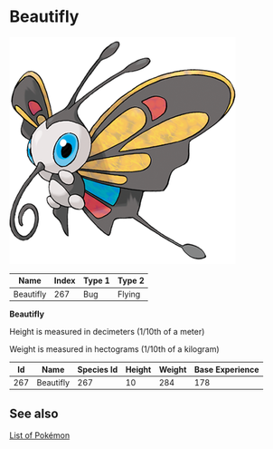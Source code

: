 # Beautifly


![Beautifly](images/267.png)

| **Name** | **Index** | **Type 1** | **Type 2** |
|----|----|----|----|
| Beautifly | 267 | Bug | Flying  |

**Beautifly** 


Height is measured in decimeters (1/10th of a meter)

Weight is measured in hectograms (1/10th of a kilogram)

| **Id** | **Name** | **Species Id** | **Height** | **Weight** | **Base Experience** |
|--------|----------|----------------|------------|------------|---------------------|
| 267 | Beautifly | 267 | 10 | 284 | 178 |


## See also

[List of Pokémon](../pokemon.md)
